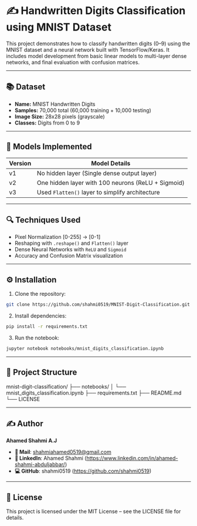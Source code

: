 # ✍️ Handwritten Digits Classification using MNIST Dataset

This project demonstrates how to classify handwritten digits (0–9) using the MNIST dataset and a neural network built with TensorFlow/Keras. It includes model development from basic linear models to multi-layer dense networks, and final evaluation with confusion matrices.

---

## 📚 Dataset

- **Name:** MNIST Handwritten Digits
- **Samples:** 70,000 total (60,000 training + 10,000 testing)
- **Image Size:** 28x28 pixels (grayscale)
- **Classes:** Digits from 0 to 9

---

## 🧠 Models Implemented

| Version | Model Details                                           |
|---------|---------------------------------------------------------|
| v1      | No hidden layer (Single dense output layer)             |
| v2      | One hidden layer with 100 neurons (ReLU + Sigmoid)      |
| v3      | Used `Flatten()` layer to simplify architecture         |

---

## 🔍 Techniques Used

- Pixel Normalization [0-255] → [0-1]
- Reshaping with `.reshape()` and `Flatten()` layer
- Dense Neural Networks with `ReLU` and `Sigmoid`
- Accuracy and Confusion Matrix visualization

---

## ⚙️ Installation

1. Clone the repository:
  ```bash
  git clone https://github.com/shahmi0519/MNIST-Digit-Classification.git
  ```
2. Install dependencies:
  ```bash
  pip install -r requirements.txt
  ```
3. Run the notebook:
  ```bash
  jupyter notebook notebooks/mnist_digits_classification.ipynb
  ```

---

## 📂 Project Structure

mnist-digit-classification/
├── notebooks/
│   └── mnist_digits_classification.ipynb
├── requirements.txt
├── README.md
└── LICENSE 

----

## ✍️ Author
**Ahamed Shahmi A.J**
- **📧 Mail**: shahmiahamed0519@gmail.com
- **🔗 LinkedIn**: Ahamed Shahmi (https://www.linkedin.com/in/ahamed-shahmi-abduljabbar/)
- **💻 GitHub**: shahmi0519 (https://github.com/shahmi0519)

---

## 📝 License
This project is licensed under the MIT License – see the LICENSE file for details.
